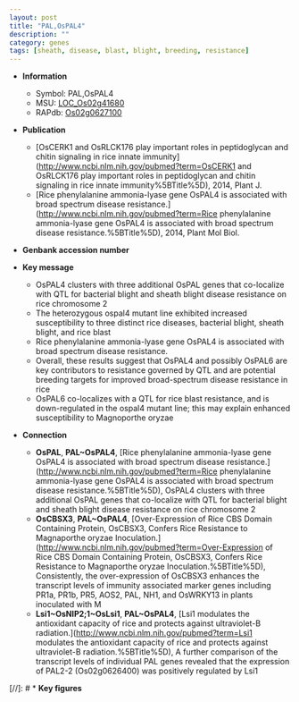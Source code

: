 ```yaml
---
layout: post
title: "PAL,OsPAL4"
description: ""
category: genes
tags: [sheath, disease, blast, blight, breeding, resistance]
---
```


* **Information**  
    + Symbol: PAL,OsPAL4  
    + MSU: [LOC_Os02g41680](http://rice.plantbiology.msu.edu/cgi-bin/ORF_infopage.cgi?orf=LOC_Os02g41680)  
    + RAPdb: [Os02g0627100](http://rapdb.dna.affrc.go.jp/viewer/gbrowse_details/irgsp1?name=Os02g0627100)  

* **Publication**  
    + [OsCERK1 and OsRLCK176 play important roles in peptidoglycan and chitin signaling in rice innate immunity](http://www.ncbi.nlm.nih.gov/pubmed?term=OsCERK1 and OsRLCK176 play important roles in peptidoglycan and chitin signaling in rice innate immunity%5BTitle%5D), 2014, Plant J.
    + [Rice phenylalanine ammonia-lyase gene OsPAL4 is associated with broad spectrum disease resistance.](http://www.ncbi.nlm.nih.gov/pubmed?term=Rice phenylalanine ammonia-lyase gene OsPAL4 is associated with broad spectrum disease resistance.%5BTitle%5D), 2014, Plant Mol Biol.

* **Genbank accession number**  

* **Key message**  
    + OsPAL4 clusters with three additional OsPAL genes that co-localize with QTL for bacterial blight and sheath blight disease resistance on rice chromosome 2
    + The heterozygous ospal4 mutant line exhibited increased susceptibility to three distinct rice diseases, bacterial blight, sheath blight, and rice blast
    + Rice phenylalanine ammonia-lyase gene OsPAL4 is associated with broad spectrum disease resistance.
    + Overall, these results suggest that OsPAL4 and possibly OsPAL6 are key contributors to resistance governed by QTL and are potential breeding targets for improved broad-spectrum disease resistance in rice
    + OsPAL6 co-localizes with a QTL for rice blast resistance, and is down-regulated in the ospal4 mutant line; this may explain enhanced susceptibility to Magnoporthe oryzae

* **Connection**  
    + __OsPAL__, __PAL~OsPAL4__, [Rice phenylalanine ammonia-lyase gene OsPAL4 is associated with broad spectrum disease resistance.](http://www.ncbi.nlm.nih.gov/pubmed?term=Rice phenylalanine ammonia-lyase gene OsPAL4 is associated with broad spectrum disease resistance.%5BTitle%5D), OsPAL4 clusters with three additional OsPAL genes that co-localize with QTL for bacterial blight and sheath blight disease resistance on rice chromosome 2
    + __OsCBSX3__, __PAL~OsPAL4__, [Over-Expression of Rice CBS Domain Containing Protein, OsCBSX3, Confers Rice Resistance to Magnaporthe oryzae Inoculation.](http://www.ncbi.nlm.nih.gov/pubmed?term=Over-Expression of Rice CBS Domain Containing Protein, OsCBSX3, Confers Rice Resistance to Magnaporthe oryzae Inoculation.%5BTitle%5D), Consistently, the over-expression of OsCBSX3 enhances the transcript levels of immunity associated marker genes including PR1a, PR1b, PR5, AOS2, PAL, NH1, and OsWRKY13 in plants inoculated with M
    + __Lsi1~OsNIP2;1~OsLsi1__, __PAL~OsPAL4__, [Lsi1 modulates the antioxidant capacity of rice and protects against ultraviolet-B radiation.](http://www.ncbi.nlm.nih.gov/pubmed?term=Lsi1 modulates the antioxidant capacity of rice and protects against ultraviolet-B radiation.%5BTitle%5D),  A further comparison of the transcript levels of individual PAL genes revealed that the expression of PAL2-2 (Os02g0626400) was positively regulated by Lsi1

[//]: # * **Key figures**  


